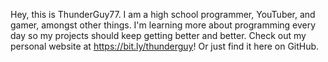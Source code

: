 Hey, this is ThunderGuy77.
I am a high school programmer, YouTuber, and gamer, amongst other things.
I'm learning more about programming every day so my projects should keep getting better and better.
Check out my personal website at https://bit.ly/thunderguy! Or just find it here on GitHub.

<!---
ThunderGuy77/ThunderGuy77 is a ✨ special ✨ repository because its `README.md` (this file) appears on your GitHub profile.
You can click the Preview link to take a look at your changes.
--->
